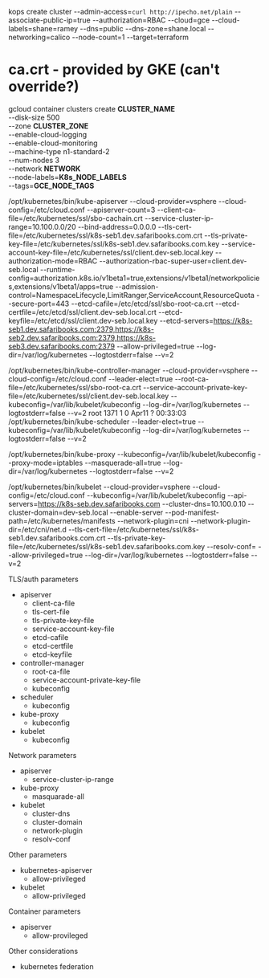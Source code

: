 kops create cluster --admin-access=`curl http://ipecho.net/plain` --associate-public-ip=true --authorization=RBAC --cloud=gce --cloud-labels=shane=ramey --dns=public  --dns-zone=shane.local --networking=calico --node-count=1 --target=terraform


# ca.crt - provided by GKE (can't override?)
gcloud container clusters create __CLUSTER_NAME__ \
  --disk-size 500 \
  --zone __CLUSTER_ZONE__ \
  --enable-cloud-logging \
  --enable-cloud-monitoring \
  --machine-type n1-standard-2 \
  --num-nodes 3 \
  --network __NETWORK__ \
  --node-labels=__K8s_NODE_LABELS__ \
  --tags=__GCE_NODE_TAGS__


/opt/kubernetes/bin/kube-apiserver --cloud-provider=vsphere --cloud-config=/etc/cloud.conf --apiserver-count=3 --client-ca-file=/etc/kubernetes/ssl/sbo-cachain.crt --service-cluster-ip-range=10.100.0.0/20 --bind-address=0.0.0.0 --tls-cert-file=/etc/kubernetes/ssl/k8s-seb1.dev.safaribooks.com.crt --tls-private-key-file=/etc/kubernetes/ssl/k8s-seb1.dev.safaribooks.com.key --service-account-key-file=/etc/kubernetes/ssl/client.dev-seb.local.key --authorization-mode=RBAC --authorization-rbac-super-user=client.dev-seb.local --runtime-config=authorization.k8s.io/v1beta1=true,extensions/v1beta1/networkpolicies,extensions/v1beta1/apps=true --admission-control=NamespaceLifecycle,LimitRanger,ServiceAccount,ResourceQuota --secure-port=443 --etcd-cafile=/etc/etcd/ssl/sbo-root-ca.crt --etcd-certfile=/etc/etcd/ssl/client.dev-seb.local.crt --etcd-keyfile=/etc/etcd/ssl/client.dev-seb.local.key --etcd-servers=https://k8s-seb1.dev.safaribooks.com:2379,https://k8s-seb2.dev.safaribooks.com:2379,https://k8s-seb3.dev.safaribooks.com:2379 --allow-privileged=true --log-dir=/var/log/kubernetes --logtostderr=false --v=2

/opt/kubernetes/bin/kube-controller-manager --cloud-provider=vsphere --cloud-config=/etc/cloud.conf --leader-elect=true --root-ca-file=/etc/kubernetes/ssl/sbo-root-ca.crt --service-account-private-key-file=/etc/kubernetes/ssl/client.dev-seb.local.key --kubeconfig=/var/lib/kubelet/kubeconfig --log-dir=/var/log/kubernetes --logtostderr=false --v=2
root      1371     1  0 Apr11 ?        00:33:03 /opt/kubernetes/bin/kube-scheduler --leader-elect=true --kubeconfig=/var/lib/kubelet/kubeconfig --log-dir=/var/log/kubernetes --logtostderr=false --v=2

/opt/kubernetes/bin/kube-proxy --kubeconfig=/var/lib/kubelet/kubeconfig --proxy-mode=iptables --masquerade-all=true --log-dir=/var/log/kubernetes --logtostderr=false --v=2

/opt/kubernetes/bin/kubelet --cloud-provider=vsphere --cloud-config=/etc/cloud.conf --kubeconfig=/var/lib/kubelet/kubeconfig --api-servers=https://k8s-seb.dev.safaribooks.com --cluster-dns=10.100.0.10 --cluster-domain=dev-seb.local --enable-server --pod-manifest-path=/etc/kubernetes/manifests --network-plugin=cni --network-plugin-dir=/etc/cni/net.d --tls-cert-file=/etc/kubernetes/ssl/k8s-seb1.dev.safaribooks.com.crt --tls-private-key-file=/etc/kubernetes/ssl/k8s-seb1.dev.safaribooks.com.key --resolv-conf= --allow-privileged=true --log-dir=/var/log/kubernetes --logtostderr=false --v=2

TLS/auth parameters
 - apiserver
   - client-ca-file
   - tls-cert-file
   - tls-private-key-file
   - service-account-key-file
   - etcd-cafile
   - etcd-certfile
   - etcd-keyfile
 - controller-manager
   - root-ca-file
   - service-account-private-key-file
   - kubeconfig
- scheduler
   - kubeconfig
- kube-proxy
   - kubeconfig
- kubelet
   - kubeconfig

Network parameters
- apiserver
  - service-cluster-ip-range
- kube-proxy
  - masquarade-all
- kubelet
  - cluster-dns
  - cluster-domain
  - network-plugin
  - resolv-conf

Other parameters
- kubernetes-apiserver
  - allow-privileged
- kubelet
  - allow-privileged

Container parameters
- apiserver
  - allow-provileged

Other considerations
- kubernetes federation
